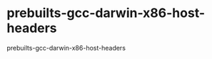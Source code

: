 prebuilts-gcc-darwin-x86-host-headers
=====================================

prebuilts-gcc-darwin-x86-host-headers
